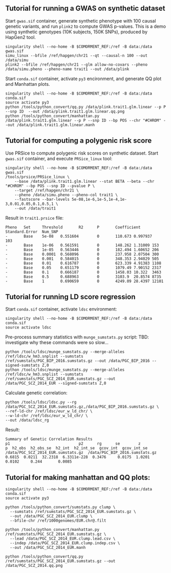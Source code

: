 ## Tutorial for running a GWAS on synthetic dataset

Start ``gwas.sif`` container, generate synthetic phenotype with 100 causal genetic variants, and run ``plink2`` to compute GWAS p-values.
This is a demo using synthetic genotypes (10K subjects, 150K SNPs), produced by HapGen2 tool.
```
singularity shell --no-home -B $COMORMENT_REF:/ref -B data:/data gwas.sif
simu_linux --bfile /ref/hapgen/chr21 --qt --causal-n 100 --out /data/simu
plink2 --bfile /ref/hapgen/chr21 --glm allow-no-covars --pheno /data/simu.pheno --pheno-name trait1 --out /data/plink
```

Start ``conda.sif`` container, activate ``py3`` encironment, and generate QQ plot and Manhattan plots.
```
singularity shell --no-home -B $COMORMENT_REF:/ref -B data:/data conda.sif
source activate py3
python /tools/python_convert/qq.py /data/plink.trait1.glm.linear --p P --snp ID  --out /data/plink.trait1.glm.linear.qq.png
python /tools/python_convert/manhattan.py /data/plink.trait1.glm.linear --p P --snp ID --bp POS --chr "#CHROM" --out /data/plink.trait1.glm.linear.manh
```

## Tutorial for computing a polygenic risk score

Use PRSice to compute polygenic risk scores on synthetic dataset.
Start ``gwas.sif`` container, and execute ``PRSice_linux`` tool:
```
singularity shell --no-home -B $COMORMENT_REF:/ref -B data:/data gwas.sif
/tools/prsice/PRSice_linux \
    --base /data/plink.trait1.glm.linear --stat BETA --beta --chr "#CHROM" --bp POS --snp ID --pvalue P \
    --target /ref/hapgen/chr21 \
    --pheno /data/simu.pheno --pheno-col trait1 \
    --fastscore --bar-levels 5e-08,1e-6,1e-5,1e-4,1e-3,0.01,0.05,0.1,0.5,1 \
    --out /data/trait1
```

Result in ``trait1.prsice`` file:
```
Pheno   Set     Threshold       R2      P       Coefficient     Standard.Error  Num_SNP
-       Base    5e-08   0.551604        0       110.673 0.997937        103
-       Base    1e-06   0.561591        0       148.262 1.31009 153
-       Base    1e-05   0.563446        0       182.494 1.60652 206
-       Base    0.0001  0.568096        0       237.958 2.07504 300
-       Base    0.001   0.584015        0       348.353 2.94029 505
-       Base    0.01    0.616787        0       623.339 4.91383 1108
-       Base    0.05    0.651179        0       1079.49 7.90152 2317
-       Base    0.1     0.666187        0       1458.03 10.322  3463
-       Base    0.5     0.688963        0       3103.9  20.8574 8735
-       Base    1       0.690659        0       4249.09 28.4397 12101
```

## Tutorial for running LD score regression

Start ``conda.sif`` container, activate ``ldsc`` environment:
```
singularity shell --no-home -B $COMORMENT_REF:/ref -B data:/data conda.sif
source activate ldsc
```

Pre-process summary statistics with ``munge_sumstats.py`` script:
TBD: investigate why these commands were so slow...
```
python /tools/ldsc/munge_sumstats.py --merge-alleles /ref/ldsc/w_hm3.snplist --sumstats /ref/sumstats/PGC_BIP_2016.sumstats.gz --out /data/PGC_BIP_2016 --signed-sumstats Z,0
python /tools/ldsc/munge_sumstats.py --merge-alleles /ref/ldsc/w_hm3.snplist --sumstats /ref/sumstats/PGC_SCZ_2014_EUR.sumstats.gz --out /data/PGC_SCZ_2014_EUR --signed-sumstats Z,0
```

Calculate genetic correlation:
```
python /tools/ldsc/ldsc.py --rg /data/PGC_SCZ_2014_EUR.sumstats.gz,/data/PGC_BIP_2016.sumstats.gz \
--ref-ld-chr /ref/ldsc/eur_w_ld_chr/ \
--w-ld-chr /ref/ldsc/eur_w_ld_chr/ \
--out /data/ldsc_rg
```

Result:
```
Summary of Genetic Correlation Results
p1                              p2      rg      se        z            p  h2_obs  h2_obs_se  h2_int  h2_int_se  gcov_int  gcov_int_se
/data/PGC_SCZ_2014_EUR.sumstats.gz  /data/PGC_BIP_2016.sumstats.gz  0.6815  0.0211  32.2318  6.3311e-228  0.3476     0.0175  1.0201     0.0102     0.244       0.0085
```

## Tutorial for making manhattan and QQ plots:

```
singularity shell --no-home -B $COMORMENT_REF:/ref -B data:/data conda.sif
source activate py3

python /tools/python_convert/sumstats.py clump \
  --sumstats /ref/sumstats/PGC_SCZ_2014_EUR.sumstats.gz \
  --out /data/PGC_SCZ_2014_EUR.clump \
  --bfile-chr /ref/1000genomes/EUR.chr@.filt
  
python /tools/python_convert/manhattan.py /ref/sumstats/PGC_SCZ_2014_EUR.sumstats.gz \
  --lead /data/PGC_SCZ_2014_EUR.clump.lead.csv \
  --indep /data/PGC_SCZ_2014_EUR.clump.indep.csv \
  --out /data/PGC_SCZ_2014_EUR.manh 

python /tools/python_convert/qq.py /ref/sumstats/PGC_SCZ_2014_EUR.sumstats.gz --out /data/PGC_SCZ_2014.qq.png
```
